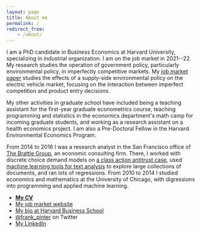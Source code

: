 ```yaml
---
layout: page
title: About me
permalink: /
redirect_from:
    - /about/
---
```


I am a PhD candidate in Business Economics at Harvard University, specializing in industrial organization. I am on the job market in 2021--22. My research studies the operation of government policy, particularly environmental policy, in imperfectly competitive markets. My [job market paper](/Pinter_JMP.pdf) studies the effects of a supply-side environmental policy on the electric vehicle market, focusing on the interaction between imperfect competition and product entry decisions.

My other activities in graduate school have included being a teaching assistant for the first-year graduate econometrics course, teaching programming and statistics in the economics department's math camp for incoming graduate students, and working as a research assistant on a health economics project. I am also a Pre-Doctoral Fellow in the Harvard Environmental Economics Program.

From 2014 to 2016 I was a research analyst in the San Francisco office of [The Brattle Group](http://www.brattle.com), an economic consulting firm. There, I worked with discrete choice demand models on [a class action antitrust case](http://www.brattle.com/news-and-knowledge/news/daubert-motion-granted-based-on-testimony-of-brattle-principal-daniel-mcfadden), used [machine learning tools for text analysis](https://doi.org/10.1515/ev-2016-0007) to explore large collections of documents, and ran lots of regressions. From 2010 to 2014 I studied economics and mathematics at the University of Chicago, with digressions into programming and applied machine learning.

- **[My CV](https://frankpinter.com/Pinter_CV.pdf)**
- [My job market website](https://scholar.harvard.edu/pinter)
- [My bio at Harvard Business School](http://www.hbs.edu/faculty/Pages/profile.aspx?facId=889123)
- [@frank_pinter](https://twitter.com/frank_pinter) on Twitter
- [My LinkedIn](https://www.linkedin.com/in/frank-pinter-816a6956)

